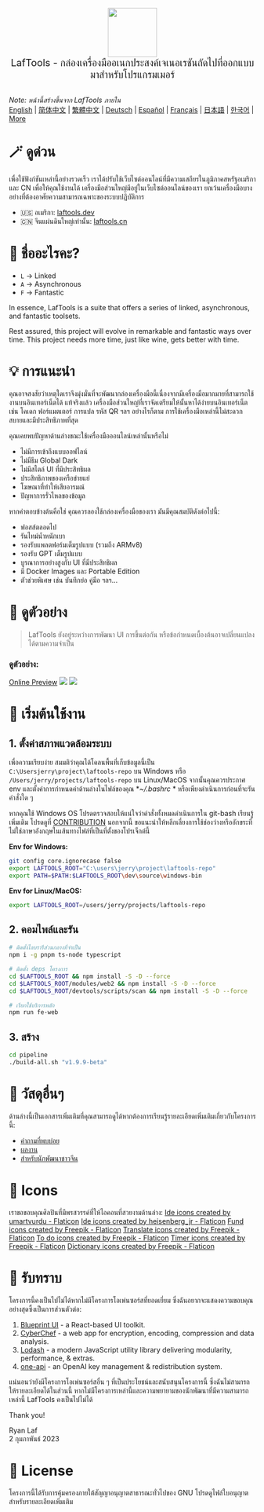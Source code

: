 <p align="center">
<img width="100" src="https://github.com/work7z/LafTools/blob/dev/modules/web2/public/static/icon.png?raw=true"></img>
<br>
<span style="font-size:20px">LafTools - กล่องเครื่องมืออเนกประสงค์เจเนอเรชันถัดไปที่ออกแบบมาสำหรับโปรแกรมเมอร์
</span>
<!-- <center>
<div style="text-align:center;">
<a target="_blank" href="http://cloud.laftools.cn">ดูตัวอย่าง LafTools เวอร์ชัน Insider</a>
</div>
</center> -->
<br><br>
</p>

<i>Note: หน้านี้สร้างขึ้นจาก LafTools ภายใน</i> <br/> [English](/docs/en_US/README.md)  |  [简体中文](/docs/zh_CN/README.md)  |  [繁體中文](/docs/zh_HK/README.md)  |  [Deutsch](/docs/de/README.md)  |  [Español](/docs/es/README.md)  |  [Français](/docs/fr/README.md)  |  [日本語](/docs/ja/README.md)  |  [한국어](/docs/ko/README.md) | [More](/docs/) <br/>

# 🪄 ดูด่วน

เพื่อใช้ฟังก์ชันเหล่านี้อย่างรวดเร็ว เราได้ปรับใช้เว็บไซต์ออนไลน์ที่มีความเสถียรในภูมิภาคสหรัฐอเมริกาและ CN เพื่อให้คุณใช้งานได้ เครื่องมือส่วนใหญ่มีอยู่ในเว็บไซต์ออนไลน์ของเรา ยกเว้นเครื่องมือบางอย่างที่ต้องอาศัยความสามารถเฉพาะของระบบปฏิบัติการ

- 🇺🇸 อเมริกา: [laftools.dev](https://laftools.dev)
- 🇨🇳 จีนแผ่นดินใหญ่เท่านั้น: [laftools.cn](https://laftools.cn)

# 🔋 ชื่ออะไรคะ?

- `L` -> Linked
- `A` -> Asynchronous
- `F` -> Fantastic

In essence, LafTools is a suite that offers a series of linked, asynchronous, and fantastic toolsets.

Rest assured, this project will evolve in remarkable and fantastic ways over time. This project needs more time, just like wine, gets better with time.

# 💡 การแนะนำ

คุณอาจสงสัยว่าเหตุใดเราจึงมุ่งมั่นที่จะพัฒนากล่องเครื่องมือนี้เนื่องจากมีเครื่องมือมากมายที่สามารถใช้งานบนอินเทอร์เน็ตได้ แท้จริงแล้ว เครื่องมือส่วนใหญ่ที่เราจัดเตรียมให้นั้นหาได้ง่ายบนอินเทอร์เน็ต เช่น โคเดก ฟอร์แมตเตอร์ การแปล รหัส QR ฯลฯ อย่างไรก็ตาม การใช้เครื่องมือเหล่านี้ไม่สะดวกสบายและมีประสิทธิภาพที่สุด

คุณเคยพบปัญหาด้านล่างขณะใช้เครื่องมือออนไลน์เหล่านั้นหรือไม่

- ไม่มีการเข้าถึงแบบออฟไลน์
- ไม่มีธีม Global Dark
- ไม่มีสไตล์ UI ที่มีประสิทธิผล
- ประสิทธิภาพของเครือข่ายแย่
- โฆษณาที่ทำให้เสียอารมณ์
- ปัญหาการรั่วไหลของข้อมูล

หากคำตอบข้างต้นคือใช่ คุณควรลองใช้กล่องเครื่องมือของเรา มันมีคุณสมบัติดังต่อไปนี้:

- ฟอสส์ตลอดไป
- รันไทม์น้ำหนักเบา
- รองรับแพลตฟอร์มเต็มรูปแบบ (รวมถึง ARMv8)
- รองรับ GPT เต็มรูปแบบ
- บูรณาการอย่างสูงกับ UI ที่มีประสิทธิผล
- มี Docker Images และ Portable Edition
- ตัวช่วยพิเศษ เช่น บันทึกย่อ คู่มือ ฯลฯ...

# 🌠 ดูตัวอย่าง

> LafTools ยังอยู่ระหว่างการพัฒนา UI การขึ้นต่อกัน หรือข้อกำหนดเบื้องต้นอาจเปลี่ยนแปลงได้ตามความจำเป็น

### ดูตัวอย่าง:

[Online Preview](http://laftools.dev)
![](https://github.com/work7z/LafTools/blob/dev/devtools/images/preview.png?raw=true)
![](https://github.com/work7z/LafTools/blob/dev/devtools/images/preview-dark.png?raw=true)

# 🚀 เริ่มต้นใช้งาน

## 1. ตั้งค่าสภาพแวดล้อมระบบ

เพื่อความเรียบง่าย สมมติว่าคุณได้โคลนพื้นที่เก็บข้อมูลนี้เป็น `C:\Usersjerry\project\laftools-repo` บน Windows หรือ `/Users/jerry/projects/laftools-repo` บน Linux/MacOS จากนั้นคุณควรประกาศ env และตั้งค่าการกำหนดค่าด้านล่างในไฟล์ของคุณ **~/.bashrc* * หรือเพียงดำเนินการก่อนที่จะรันคำสั่งใด ๆ

หากคุณใช้ Windows OS โปรดตรวจสอบให้แน่ใจว่าคำสั่งทั้งหมดดำเนินการใน git-bash เรียนรู้เพิ่มเติม โปรดดูที่ [CONTRIBUTION](/docs/th/CONTRIBUTION.md) นอกจากนี้ ขอแนะนำให้หลีกเลี่ยงการใช้ช่องว่างหรืออักขระที่ไม่ใช่ภาษาอังกฤษในเส้นทางไฟล์ที่เป็นที่ตั้งของโปรเจ็กต์นี้

**Env for Windows:**

```bash
git config core.ignorecase false
export LAFTOOLS_ROOT="C:\users\jerry\project\laftools-repo"
export PATH=$PATH:$LAFTOOLS_ROOT\dev\source\windows-bin
```

**Env for Linux/MacOS:**

```bash
export LAFTOOLS_ROOT=/users/jerry/projects/laftools-repo
```

## 2. คอมไพล์และรัน

```bash
# ติดตั้งไลบรารีส่วนกลางที่จำเป็น
npm i -g pnpm ts-node typescript

# ติดตั้ง deps โครงการ
cd $LAFTOOLS_ROOT && npm install -S -D --force
cd $LAFTOOLS_ROOT/modules/web2 && npm install -S -D --force
cd $LAFTOOLS_ROOT/devtools/scripts/scan && npm install -S -D --force

# เรียกใช้บริการหลัก
npm run fe-web

```

## 3. สร้าง

```bash
cd pipeline
./build-all.sh "v1.9.9-beta"
```

# 📑 วัสดุอื่นๆ

ด้านล่างนี้เป็นเอกสารเพิ่มเติมที่คุณสามารถดูได้หากต้องการเรียนรู้รายละเอียดเพิ่มเติมเกี่ยวกับโครงการนี้:

- [คำถามที่พบบ่อย](/docs/th/FAQ.md)
- [ผลงาน](/docs/th/CONTRIBUTION.md)
- [สำหรับนักพัฒนาชาวจีน](/devtools/notes/common/issues.md)

# 💐 Icons

เราขอขอบคุณศิลปินที่มีพรสวรรค์ที่ให้ไอคอนที่สวยงามด้านล่าง:
<a href="https://www.flaticon.com/free-icons/ide" title="ide icons">Ide icons created by umartvurdu - Flaticon</a>
<a href="https://www.flaticon.com/free-icons/ide" title="ide icons">Ide icons created by heisenberg_jr - Flaticon</a>
<a href="https://www.flaticon.com/free-icons/fund" title="fund icons">Fund icons created by Freepik - Flaticon</a>
<a href="https://www.flaticon.com/free-icons/translate" title="translate icons">Translate icons created by Freepik - Flaticon</a>
<a href="https://www.flaticon.com/free-icons/to-do" title="to do icons">To do icons created by Freepik - Flaticon</a>
<a href="https://www.flaticon.com/free-icons/timer" title="timer icons">Timer icons created by Freepik - Flaticon</a>
<a href="https://www.flaticon.com/free-icons/dictionary" title="dictionary icons">Dictionary icons created by Freepik - Flaticon</a>

# 🙏 รับทราบ

โครงการนี้คงเป็นไปไม่ได้หากไม่มีโครงการโอเพ่นซอร์สที่ยอดเยี่ยม ซึ่งฉันอยากจะแสดงความขอบคุณอย่างสุดซึ้งเป็นการส่วนตัวต่อ:

1. [Blueprint UI](https://blueprintjs.com/) - a React-based UI toolkit.
1. [CyberChef](https://github.com/gchq/CyberChef/tree/master) - a web app for encryption, encoding, compression and data analysis.
1. [Lodash](https://github.com/lodash/lodash) - a modern JavaScript utility library delivering modularity, performance, & extras.
1. [one-api](https://github.com/songquanpeng/one-api) - an OpenAI key management & redistribution system.

แน่นอนว่ายังมีโครงการโอเพ่นซอร์สอื่น ๆ ที่เป็นประโยชน์และสนับสนุนโครงการนี้ ซึ่งฉันไม่สามารถให้รายละเอียดได้ในส่วนนี้ หากไม่มีโครงการเหล่านี้และความพยายามของนักพัฒนาที่มีความสามารถเหล่านี้ LafTools คงเป็นไปไม่ได้

Thank you!

Ryan Laf  
2 กุมภาพันธ์ 2023

# 🪪 License

โครงการนี้ได้รับการคุ้มครองภายใต้สัญญาอนุญาตสาธารณะทั่วไปของ GNU โปรดดูไฟล์ใบอนุญาตสำหรับรายละเอียดเพิ่มเติม
